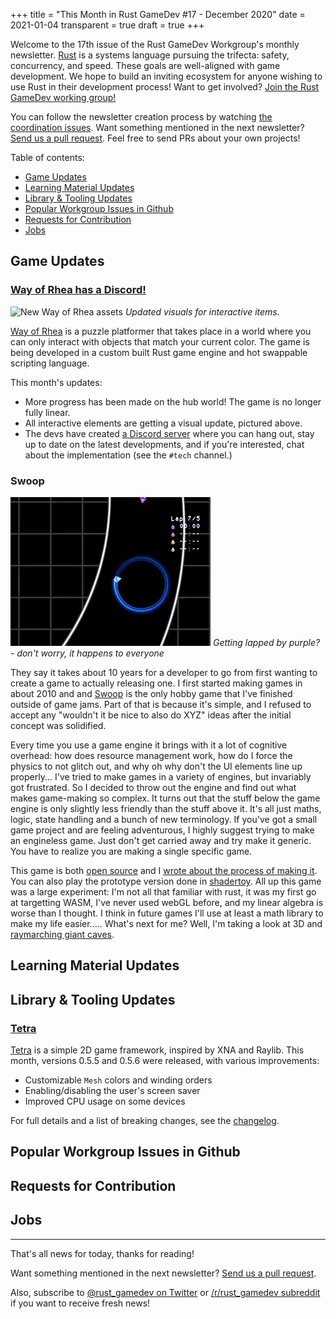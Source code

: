 +++
title = "This Month in Rust GameDev #17 - December 2020"
date = 2021-01-04
transparent = true
draft = true
+++

<!-- Check the post with markdownlint-->

Welcome to the 17th issue of the Rust GameDev Workgroup's
monthly newsletter.
[Rust] is a systems language pursuing the trifecta:
safety, concurrency, and speed.
These goals are well-aligned with game development.
We hope to build an inviting ecosystem for anyone wishing
to use Rust in their development process!
Want to get involved? [Join the Rust GameDev working group!][join]

You can follow the newsletter creation process
by watching [the coordination issues][coordination].
Want something mentioned in the next newsletter?
[Send us a pull request][pr].
Feel free to send PRs about your own projects!

[Rust]: https://rust-lang.org
[join]: https://github.com/rust-gamedev/wg#join-the-fun
[pr]: https://github.com/rust-gamedev/rust-gamedev.github.io
[coordination]: https://github.com/rust-gamedev/rust-gamedev.github.io/issues?q=label%3Acoordination

[Rust]: https://rust-lang.org
[join]: https://github.com/rust-gamedev/wg#join-the-fun

Table of contents:

- [Game Updates](#game-updates)
- [Learning Material Updates](#learning-material-updates)
- [Library & Tooling Updates](#library-tooling-updates)
- [Popular Workgroup Issues in Github](#popular-workgroup-issues-in-github)
- [Requests for Contribution](#requests-for-contribution)
- [Jobs](#jobs)

<!--
Ideal section structure is:

```
### [Title]

![image/GIF description](image link)
_image caption_

A paragraph or two with a summary and [useful links].

_Discussions:
[/r/rust](https://reddit.com/r/rust/todo),
[twitter](https://twitter.com/todo/status/123456)_

[Title]: https://first.link
[useful links]: https://other.link
```

If needed, a section can be split into subsections with a "------" delimiter.
-->

## Game Updates

### [Way of Rhea has a Discord!][wor-discord]

![New Way of Rhea assets](way-of-rhea.gif)
_Updated visuals for interactive items._

[Way of Rhea][wor-website] is a puzzle platformer that takes place in a world
where you can only interact with objects that match your current color. The game
is being developed in a custom built Rust game engine and hot swappable
scripting language.

This month's updates:

- More progress has been made on the hub world! The game is no longer fully
  linear.
- All interactive elements are getting a visual update, pictured above.
- The devs have created [a Discord server][wor-discord] where you can hang out,
  stay up to date on the latest developments, and if you're interested, chat
  about the implementation (see the `#tech` channel.)

[wor-discord]: https://discord.gg/JGeVt5XwPP
[wor-website]: https://anthropicstudios.com/way-of-rhea

### Swoop

![Doing donuts while being overtaken](swoop.gif)
_Getting lapped by purple? - don't worry, it happens to everyone_

They say it takes about 10 years for a developer to go from first
wanting to create a game to actually releasing one. I first started
making games in about 2010 and and [Swoop][swoop-itch] is the only
hobby game that I've finished outside of game jams. Part of that is
because it's simple, and I refused to accept any "wouldn't it be nice
to also do XYZ" ideas after the initial concept was solidified.

Every time you use a game engine it brings with it a lot of cognitive
overhead: how does resource management work, how do I force the physics
to not glitch out, and why oh why don't the UI elements line up
properly... I've tried to make games in a variety of engines, but
invariably got frustrated. So I decided to throw out the engine and
find out what makes game-making so complex. It turns out that the stuff
below the game engine is only slightly less friendly than the stuff above
it. It's all just maths, logic, state handling and a bunch of new
terminology. If you've got a small game project and are feeling adventurous,
I highly suggest trying to make an engineless game. Just don't get carried
away and try make it generic. You have to realize you are making a single
specific game.

This game is both [open source][swoop-source] and I [wrote about the
process of making it][swoop-building]. You can also play the prototype
version done in [shadertoy][swoop-shadertoy]. All up this game was a
large experiment: I'm not all that familiar with rust, it was my first
go at targetting WASM, I've never used webGL before, and my linear
algebra is worse than I thought. I think in future games I'll use at
least a math library to make my life easier..... What's next for me?
Well, I'm taking a look at 3D and [raymarching giant
caves][swoop-next].

[swoop-itch]: https://sdfgeoff.itch.io/swoop
[swoop-source]: https://github.com/sdfgeoff/wasm_minigames
[swoop-shadertoy]: https://www.shadertoy.com/view/WlScWd
[swoop-building]: https://sdfgeoff.github.io/wasm_minigames/a_first_game_swoop.html
[swoop-next]: https://www.shadertoy.com/view/tltyRB

## Learning Material Updates

## Library & Tooling Updates

### [Tetra]

[Tetra] is a simple 2D game framework, inspired by XNA and Raylib. This month,
versions 0.5.5 and 0.5.6 were released, with various improvements:

- Customizable `Mesh` colors and winding orders
- Enabling/disabling the user's screen saver
- Improved CPU usage on some devices

For full details and a list of breaking changes, see the
[changelog][tetra-changelog].

[tetra]: https://github.com/17cupsofcoffee/tetra
[tetra-changelog]: https://github.com/17cupsofcoffee/tetra/blob/main/CHANGELOG.md

## Popular Workgroup Issues in Github

<!-- Up to 10 links to interesting issues -->

## Requests for Contribution

<!-- Links to "good first issue"-labels or direct links to specific tasks -->

## Jobs

<!-- An optional section for new jobs related to Rust gamedev -->

------

That's all news for today, thanks for reading!

Want something mentioned in the next newsletter?
[Send us a pull request][pr].

Also, subscribe to [@rust_gamedev on Twitter][@rust_gamedev]
or [/r/rust_gamedev subreddit][/r/rust_gamedev] if you want to receive fresh news!

<!--
TODO: Add real links and un-comment once this post is published
**Discussions of this post**:
[/r/rust](TODO),
[twitter](TODO).
-->

[/r/rust_gamedev]: https://reddit.com/r/rust_gamedev
[@rust_gamedev]: https://twitter.com/rust_gamedev
[pr]: https://github.com/rust-gamedev/rust-gamedev.github.io
